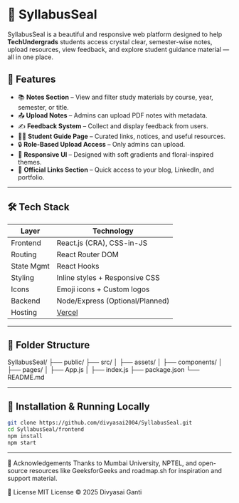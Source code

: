 # 📘 SyllabusSeal

SyllabusSeal is a beautiful and responsive web platform designed to help **TechUndergrads** students access crystal clear, semester-wise notes, upload resources, view feedback, and explore student guidance material — all in one place.

## 🚀 Features

- 📚 **Notes Section** – View and filter study materials by course, year, semester, or title.
- 📤 **Upload Notes** – Admins can upload PDF notes with metadata.
- ✍️ **Feedback System** – Collect and display feedback from users.
- 👩‍🎓 **Student Guide Page** – Curated links, notices, and useful resources.
- 🔒 **Role-Based Upload Access** – Only admins can upload.
- 🎨 **Responsive UI** – Designed with soft gradients and floral-inspired themes.
- 💼 **Official Links Section** – Quick access to your blog, LinkedIn, and portfolio.

---

## 🛠️ Tech Stack

| Layer       | Technology                     |
|------------|----------------------------------|
| Frontend   | React.js (CRA), CSS-in-JS       |
| Routing    | React Router DOM                |
| State Mgmt | React Hooks                     |
| Styling    | Inline styles + Responsive CSS  |
| Icons      | Emoji icons + Custom logos      |
| Backend    | Node/Express (Optional/Planned) |
| Hosting    | [Vercel](https://vercel.com/)   |

---

## 📂 Folder Structure

SyllabusSeal/
├── public/
├── src/
│ ├── assets/
│ ├── components/
│ ├── pages/
│ ├── App.js
│ ├── index.js
├── package.json
└── README.md

---

## 🔧 Installation & Running Locally

```bash
git clone https://github.com/divyasai2004/SyllabusSeal.git
cd SyllabusSeal/frontend
npm install
npm start
```
---

🙌 Acknowledgements
Thanks to Mumbai University, NPTEL, and open-source resources like GeeksforGeeks and roadmap.sh for inspiration and support material.

📜 License
MIT License © 2025 Divyasai Ganti




